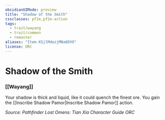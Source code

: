 ```yaml
---
obsidianUIMode: preview
title: "Shadow of the Smith"
cssclasses: pf2e,pf2e-action
tags:
  - trait/wayang
  - trait/common
  - remaster
aliases: "Item.KSjlMdezjMNa6DVO"
license: ORC
---
```

# Shadow of the Smith

### [[Wayang]]






Your shadow is thick and liquid, like it could quench the finest ore. You gain the [[Inscribe Shadow Pamor|Inscribe Shadow Pamor]] action.

*Source: Pathfinder Lost Omens: Tian Xia Character Guide*
*ORC*